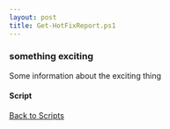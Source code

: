 ```yaml
---
layout: post
title: Get-HotFixReport.ps1
---
```


### something exciting

Some information about the exciting thing

#### Script

<script src="https://gist-it.appspot.com/github.com/BanterBoy/scripts-blog/blob/master/PowerShell/scripts/windowsUpdates/Get-HotFixReport.ps1" crossorigin="anonymous"></script>

<a href="/menu/_pages/scripts.html">Back to Scripts</a>
